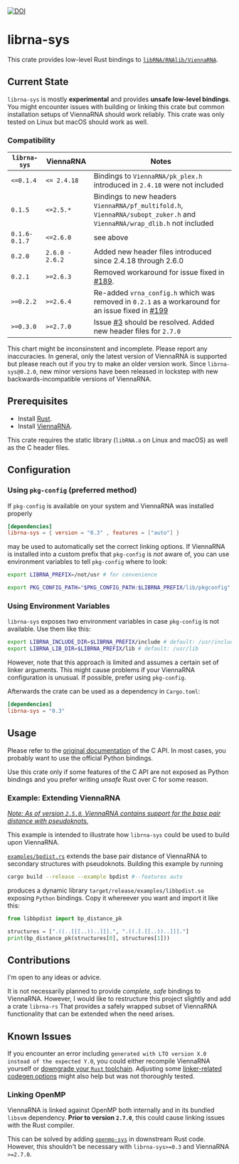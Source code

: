 [![DOI](https://zenodo.org/badge/DOI/10.5281/zenodo.12543036.svg)](https://doi.org/10.5281/zenodo.12543036)

# librna-sys

This crate provides low-level Rust bindings to [`libRNA/RNAlib/ViennaRNA`](https://www.tbi.univie.ac.at/RNA/).

## Current State

`librna-sys` is mostly **experimental** and provides **unsafe low-level bindings**.
You might encounter issues with building or linking this crate but common installation setups of ViennaRNA should work reliably.
This crate was only tested on Linux but macOS should work as well.

### Compatibility

| `librna-sys` | ViennaRNA | Notes |
| ------------ | --------- | ----- |
| `<=0.1.4` | `<= 2.4.18` | Bindings to `ViennaRNA/pk_plex.h` introduced in `2.4.18` were not included |
| `0.1.5` | `<=2.5.*` | Bindings to new headers `ViennaRNA/pf_multifold.h`, `ViennaRNA/subopt_zuker.h` and `ViennaRNA/wrap_dlib.h` not included |
| `0.1.6-0.1.7` | `<=2.6.0` | see above |
| `0.2.0` | `2.6.0 - 2.6.2` | Added new header files introduced since 2.4.18 through 2.6.0 |
| `0.2.1` | `>=2.6.3` | Removed workaround for issue fixed in [#189](https://github.com/ViennaRNA/ViennaRNA/pull/189). |
| `>=0.2.2` | `>=2.6.4` | Re-added `vrna_config.h` which was removed in `0.2.1` as a workaround for an issue fixed in [#199](https://github.com/ViennaRNA/ViennaRNA/pull/199) |
| `>=0.3.0` | `>=2.7.0` | Issue [#3](https://github.com/fncnt/librna-sys/issues/3) should be resolved. Added new header files for `2.7.0` |

This chart might be inconsinstent and incomplete. Please report any inaccuracies.
In general, only the latest version of ViennaRNA is supported but please reach out if you try to make an older version work.
Since `librna-sys@0.2.0`, new minor versions have been released in lockstep with new backwards-incompatible versions of ViennaRNA.

## Prerequisites

- Install [Rust](https://rustup.rs/).
- Install [ViennaRNA](https://www.tbi.univie.ac.at/RNA/#download).

This crate requires the static library (`libRNA.a` on Linux and macOS) as well as the C header files.

## Configuration

### Using `pkg-config` (preferred method)

If `pkg-config` is available on your system and ViennaRNA was installed properly

```toml
[dependencies]
librna-sys = { version = "0.3" , features = ["auto"] }
```

may be used to automatically set the correct linking options.
If ViennaRNA is installed into a custom prefix that `pkg-config` is *not* aware of,
you can use environment variables to tell `pkg-config` where to look:

```sh
export LIBRNA_PREFIX=/not/usr # for convenience

export PKG_CONFIG_PATH="$PKG_CONFIG_PATH:$LIBRNA_PREFIX/lib/pkgconfig"
```

### Using Environment Variables

`librna-sys` exposes two environment variables in case `pkg-config` is not available.
Use them like this:

```sh
export LIBRNA_INCLUDE_DIR=$LIBRNA_PREFIX/include # default: /usr/include
export LIBRNA_LIB_DIR=$LIBRNA_PREFIX/lib # default: /usr/lib
```

However, note that this approach is limited and assumes a certain set of linker arguments.
This might cause problems if your ViennaRNA configuration is unusual.
If possible, prefer using `pkg-config`.

Afterwards the crate can be used as a dependency in `Cargo.toml`:

```toml
[dependencies]
librna-sys = "0.3"
```

## Usage

Please refer to the [original documentation](https://www.tbi.univie.ac.at/RNA/ViennaRNA/doc/html/index.html) of the C API.
In most cases, you probably want to use the official Python bindings.

Use this crate only if some features of the C API are not exposed as Python bindings and you prefer writing *unsafe* Rust over C for some reason.

### Example: Extending ViennaRNA

[*Note: As of version `2.5.0`, ViennaRNA contains support for the base pair distance with pseudoknots.*](https://github.com/ViennaRNA/ViennaRNA/pull/129)

This example is intended to illustrate how `librna-sys` could be used to build upon ViennaRNA.

[`examples/bpdist.rs`](examples/bpdist.rs) extends the base pair distance of ViennaRNA to secondary structures with pseudoknots.
Building this example by running

```sh
cargo build --release --example bpdist #--features auto
```

produces a dynamic library `target/release/examples/libbpdist.so` exposing `Python` bindings.
Copy it whereever you want and import it like this:

```python
from libbpdist import bp_distance_pk

structures = [".((..[[[..))..]]].", ".((.[.[[..))..]]]."]
print(bp_distance_pk(structures[0], structures[1]))
```
## Contributions

I'm open to any ideas or advice.

It is not necessarily planned to provide *complete, safe* bindings to ViennaRNA.
However, I would like to restructure this project slightly and add a crate `librna-rs`
That provides a safely wrapped subset of ViennaRNA functionality that can be extended when the need arises.

## Known Issues

If you encounter an error including `generated with LTO version X.0 instead of the expected Y.0`,
you could either recompile ViennaRNA yourself or [downgrade your `Rust` toolchain](https://doc.rust-lang.org/rustc/linker-plugin-lto.html#toolchain-compatibility).
Adjusting some [linker-related codegen options](https://doc.rust-lang.org/rustc/codegen-options/index.html#linker) might also help but was not thoroughly tested.

### Linking OpenMP

ViennaRNA is linked against OpenMP both internally and in its bundled `libsvm` dependency.
**Prior to version `2.7.0`**, this could cause linking issues with the Rust compiler.

This can be solved by adding [`openmp-sys`](https://crates.io/crates/openmp-sys) in downstream Rust code.
However, this shouldn't be necessary with `librna-sys>=0.3` and ViennaRNA `>=2.7.0`.
